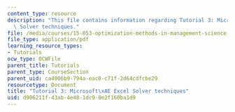 ```yaml
---
content_type: resource
description: "This file contains information regarding Tutorial 3: Microsoft\xAE Excel\
  \ Solver techniques."
file: /media/courses/15-053-optimization-methods-in-management-science-spring-2013/d906211f43ab4e481dc98e2f160ba1d9_MIT15_053S13_tut03.pdf
file_type: application/pdf
learning_resource_types:
- Tutorials
ocw_type: OCWFile
parent_title: Tutorials
parent_type: CourseSection
parent_uid: ca4006b9-794a-eac0-c71f-2d64cdfcbe29
resourcetype: Document
title: "Tutorial 3: Microsoft\xAE Excel Solver techniques"
uid: d906211f-43ab-4e48-1dc9-8e2f160ba1d9
---
```

